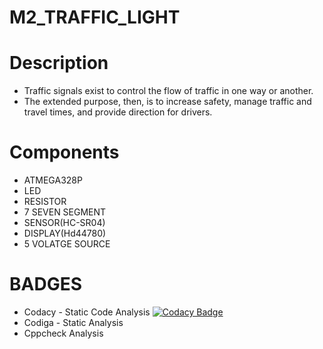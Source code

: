 # M2_TRAFFIC_LIGHT

# Description
   * Traffic signals exist to control the flow of traffic in one way or another.
   * The extended purpose, then, is to increase safety, manage traffic and travel times, and provide direction for drivers.
# Components
  * ATMEGA328P
  * LED
  * RESISTOR
  * 7 SEVEN SEGMENT
  * SENSOR(HC-SR04)
  * DISPLAY(Hd44780)
  * 5 VOLATGE SOURCE
 
 # BADGES
 * Codacy - Static Code Analysis [![Codacy Badge](https://app.codacy.com/project/badge/Grade/a852018987d24161990a28557182e9ed)](https://www.codacy.com/gh/VIGNESH8629/M2_TRAFFIC_LIGHT/dashboard?utm_source=github.com&amp;utm_medium=referral&amp;utm_content=VIGNESH8629/M2_TRAFFIC_LIGHT&amp;utm_campaign=Badge_Grade)
 * Codiga - Static Analysis
 * Cppcheck Analysis
